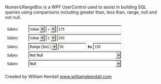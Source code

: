 ﻿NumericRangeBox is a WPF UserControl used to assist in 
building SQL queries using comparisons including greater than, 
less than, range, null and not null.

![screenshot](https://raw.githubusercontent.com/kendall015/numericrangebox/master/NumericRangeBox%20Screenshot.png)

Created by William Kendall
www.williamgkendall.com